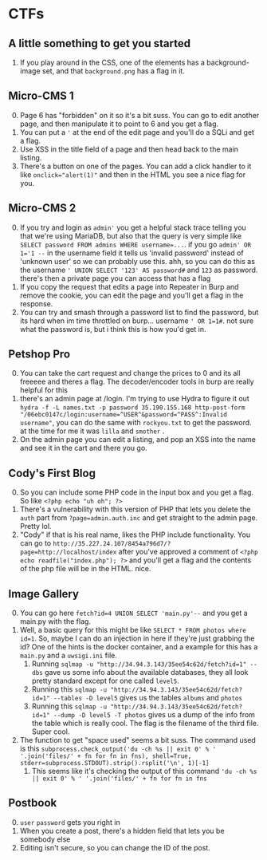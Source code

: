 # CTFs
## A little something to get you started

1. If you play around in the CSS, one of the elements has a background-image set, and that `background.png` has a flag in it.

## Micro-CMS 1

0. Page 6 has "forbidden" on it so it's a bit suss. You can go to edit another page, and then manipulate it to point to 6 and you get a flag.
1. You can put a `'` at the end of the edit page and you'll do a SQLi and get a flag.
2. Use XSS in the title field of a page and then head back to the main listing.
3. There's a button on one of the pages. You can add a click handler to it like `onclick="alert(1)"` and then in the HTML you see a nice flag for you.

## Micro-CMS 2

0. If you try and login as `admin'` you get a helpful stack trace telling you that we're using MariaDB, but also that the query is very simple like `SELECT password FROM admins WHERE username=...`.
if you go `admin' OR 1='1 --` in the username field it tells us 'invalid password' instead of 'unknown user' so we can probably use this.
ahh, so you can do this as the username `' UNION SELECT '123' AS password#` and `123` as password.
there's then a private page you can access that has a flag
1. If you copy the request that edits a page into Repeater in Burp and remove the cookie, you can edit the page and you'll get a flag in the response.
2. You can try and smash through a password list to find the password, but its hard when im time throttled on burp... username `' OR 1=1#`. not sure what the password is, but i think this is how you'd get in.

## Petshop Pro

0. You can take the cart request and change the prices to 0 and its all freeeee and theres a flag. The decoder/encoder tools in burp are really helpful for this
1. there's an admin page at /login. I'm trying to use Hydra to figure it out `hydra -f -L names.txt -p password 35.190.155.168 http-post-form "/06ebc0147c/login:username=^USER^&password=^PASS^:Invalid username"`, you can do the same with `rockyou.txt` to get the password. at the time for me it was `lilla` and `smother` .
2. On the admin page you can edit a listing, and pop an XSS into the name and see it in the cart and there you go.

## Cody's First Blog

0. So you can include some PHP code in the input box and you get a flag. So like `<?php echo "uh oh"; ?>`
1.  There's a vulnerability with this version of PHP that lets you delete the `auth` part from `?page=admin.auth.inc` and get straight to the admin page. Pretty lol.
2. "Cody" if that is his real name, likes the PHP include functionality. You can go to `http://35.227.24.107/8454a796d7/?page=http://localhost/index` after you've approved a comment of `<?php echo readfile("index.php"); ?>` and you'll get a flag and the contents of the php file will be in the HTML. nice.

## Image Gallery

0. You can go here `fetch?id=4 UNION SELECT 'main.py'--` and you get a main.py with the flag.
1. Well, a basic query for this might be like `SELECT * FROM photos where id=1`. So, maybe I can do an injection in here if they're just grabbing the id? One of the hints is the docker container, and a example for this has a `main.py` and a `uwsigi.ini` file.
   1. Running `sqlmap -u "http://34.94.3.143/35ee54c62d/fetch?id=1" --dbs` gave us some info about the available databases, they all look pretty standard except for one called `level5`. 
   2. Running this `sqlmap -u "http://34.94.3.143/35ee54c62d/fetch?id=1" --tables -D level5` gives us the tables `albums` and `photos`
   3. Running this `sqlmap -u "http://34.94.3.143/35ee54c62d/fetch?id=1" --dump -D level5 -T photos` gives us a dump of the info from the table which is really cool. The flag is the filename of the third file. Super cool.
2. The function to get "space used" seems a bit suss. The command used is this `subprocess.check_output('du -ch %s || exit 0' % ' '.join('files/' + fn for fn in fns), shell=True, stderr=subprocess.STDOUT).strip().rsplit('\n', 1)[-1]`
   1. This seems like it's checking the output of this command `'du -ch %s || exit 0' % ' '.join('files/' + fn for fn in fns`

## Postbook

0. `user` `password` gets you right in
1. When you create a post, there's a hidden field that lets you be somebody else
2. Editing isn't secure, so you can change the ID of the post.